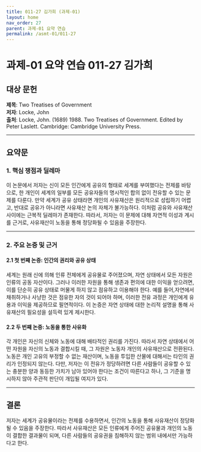 ```yaml
---
title: 011-27 김가희 (과제-01)
layout: home
nav_order: 27
parent: 과제-01 요약 연습
permalink: /asmt-01/011-27
---
```


# 과제-01 요약 연습 011-27 김가희 

## 대상 문헌  
**제목**: Two Treatises of Government  
**저자**: Locke, John  
**출처**: Locke, John. (1689) 1988. Two Treatises of Government. Edited by Peter Laslett. Cambridge: Cambridge University Press. 

---

## 요약문  

### 1. 핵심 쟁점과 딜레마  
이 논문에서 저자는 신이 모든 인간에게 공유의 형태로 세계를 부여했다는 전제를 바탕으로, 한 개인이 세계의 일부를 모든 공유자들의 명시적인 합의 없이 전유할 수 있는 문제를 다룬다. 만약 세계가 공유 상태라면 개인의 사유재산은 원리적으로 성립하기 어렵고, 반대로 공유가 아니라면 사유재산 논의 자체가 불가능하다. 이처럼 공유와 사유재산 사이에는 근복적 딜레마가 존재한다. 따라서, 저자는 이 문제에 대해 자연적 이성과 계시를 근거로, 사유재산이 노동을 통해 정당화될 수 있음을 주장한다. 

---

### 2. 주요 논증 및 근거  

#### 2.1 첫 번째 논증: 인간의 권리와 공유 상태
세계는 원래 신에 의해 인류 전체에게 공유물로 주어졌으며, 자연 상태에서 모든 자원은 인류의 공동 자산이다. 그러나 이러한 자원을 통해 생존과 편의에 대한 이익을 얻으려면, 이를 단순히 공유 상태로 머물게 하지 않고 점유하고 이용해야 한다. 예를 들어,자연에서 채취하거나 사냥한 것은 점유한 자의 것이 되어야 하며, 이러한 전유 과정은 개인에게 유용과 이익을 제공하므로 필연적이다. 이 논증은 자연 상태에 대한 논리적 설명을 통해 사유재산의 필요성을 설득력 있게 제시한다.     

#### 2.2 두 번째 논증: 노동을 통한 사유화
각 개인은 자신의 신체와 노동에 대해 배타적인 권리를 가진다. 따라서 자연 상태에서 어떤 자원을 자신의 노동과 결합시킬 때, 그 자원은 노동자 개인의 사유재산으로 전환된다. 노동은 개인 고유의 부정할 수 없는 재산이며, 노동을 투입한 산물에 대해서는 타인의 권리가 인정되지 않는다. 다만, 저자는 이 전유가 정당하려면 다른 사람들이 공유할 수 있는 충분한 양과 동등한 가치가 남아 있어야 한다는 조건이 따른다고 하나, 그 기준을 명시하지 않아 주관적 판단이 개입될 여지가 있다.   

---

## 결론  
저자는 세계가 공유물이라는 전제를 수용하면서, 인간의 노동을 통해 사유재산이 정당화될 수 있음을 주장한다. 따라서 사유재산은 모든 인류에게 주어진 공유물과 개인의 노동이 결합한 결과물이 되며, 다른 사람들의 공유권을 침해하지 않는 범위 내에서만 가능하다고 한다. 
